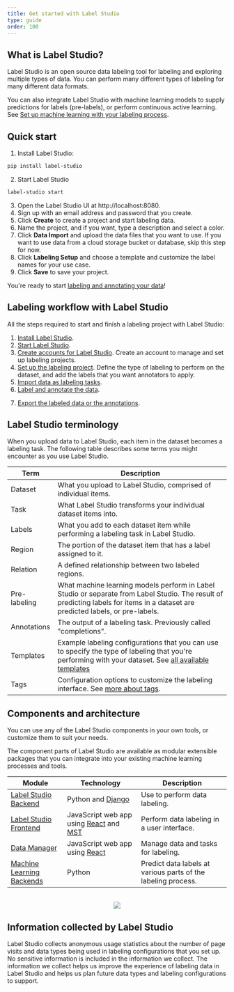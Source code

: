 ```yaml
---
title: Get started with Label Studio
type: guide
order: 100
---
```


## What is Label Studio?

Label Studio is an open source data labeling tool for labeling and exploring multiple types of data. You can perform many different types of labeling for many different data formats. 

You can also integrate Label Studio with machine learning models to supply predictions for labels (pre-labels), or perform continuous active learning. See [Set up machine learning with your labeling process](ml.html). 

<!--Label Studio is also available as Enterprise and Cloud editions with additional features. See [What you get from Label Studio]() for more. -->

## Quick start

1. Install Label Studio:
```bash
pip install label-studio
```
2. Start Label Studio
```bash
label-studio start
```
3. Open the Label Studio UI at http://localhost:8080. 
4. Sign up with an email address and password that you create.
5. Click **Create** to create a project and start labeling data.
6. Name the project, and if you want, type a description and select a color.
7. Click **Data Import** and upload the data files that you want to use. If you want to use data from a cloud storage bucket or database, skip this step for now.
8. Click **Labeling Setup** and choose a template and customize the label names for your use case. 
9. Click **Save** to save your project. 

You're ready to start [labeling and annotating your data](labeling.html)!

## Labeling workflow with Label Studio

All the steps required to start and finish a labeling project with Label Studio:

1. [Install Label Studio](install.html).
2. [Start Label Studio](start.html).
2. [Create accounts for Label Studio](signup.html). Create an account to manage and set up labeling projects. 
3. [Set up the labeling project](setup.html). Define the type of labeling to perform on the dataset, and add the labels that you want annotators to apply. 
4. [Import data as labeling tasks](tasks.html).
5. [Label and annotate the data](labeling.html). 
<!--6. [Review the completed labeling tasks](quality.html).-->
7. [Export the labeled data or the annotations](export.html).


## Label Studio terminology

When you upload data to Label Studio, each item in the dataset becomes a labeling task. The following table describes some terms you might encounter as you use Label Studio.

| Term | Description |
| --- | --- |
| Dataset | What you upload to Label Studio, comprised of individual items. |
| Task | What Label Studio transforms your individual dataset items into. |
| Labels | What you add to each dataset item while performing a labeling task in Label Studio. |
| Region | The portion of the dataset item that has a label assigned to it. | 
| Relation | A defined relationship between two labeled regions. 
| Pre-labeling | What machine learning models perform in Label Studio or separate from Label Studio. The result of predicting labels for items in a dataset are predicted labels, or pre-labels. |
| Annotations | The output of a labeling task. Previously called "completions". |
| Templates | Example labeling configurations that you can use to specify the type of labeling that you're performing with your dataset. See [all available templates](/templates) |
| Tags | Configuration options to customize the labeling interface. See [more about tags](/tags). |


## Components and architecture
You can use any of the Label Studio components in your own tools, or customize them to suit your needs. <!--Before customizing Label Studio extensively, you might want to review Label Studio Enterprise Edition to see if it already contains the relevant functionality you want to build. See [What you get from Label Studio](benefits.html) for more.--> 

The component parts of Label Studio are available as modular extensible packages that you can integrate into your existing machine learning processes and tools. 

| Module | Technology | Description |
| --- | --- | --- | 
| [Label Studio Backend](https://github.com/heartexlabs/label-studio/) | Python and [Django](https://www.djangoproject.com/) | Use to perform data labeling. | 
| [Label Studio Frontend](https://github.com/heartexlabs/label-studio-frontend) | JavaScript web app using [React](https://reactjs.org/) and [MST](https://github.com/mobxjs/mobx-state-tree) | Perform data labeling in a user interface. |
| [Data Manager](https://github.com/heartexlabs/dm2) | JavaScript web app using [React](https://reactjs.org/) | Manage data and tasks for labeling. |
| [Machine Learning Backends](https://github.com/heartexlabs/label-studio-ml-backend) | Python | Predict data labels at various parts of the labeling process. |

<br>
<div style="margin:auto; text-align:center;"><img src="/images/ls-modules-scheme.png" style="opacity: 0.8"/></div>
<!--update to include data manager--> 

## Information collected by Label Studio

Label Studio collects anonymous usage statistics about the number of page visits and data types being used in labeling configurations that you set up. No sensitive information is included in the information we collect. The information we collect helps us improve the experience of labeling data in Label Studio and helps us plan future data types and labeling configurations to support.


